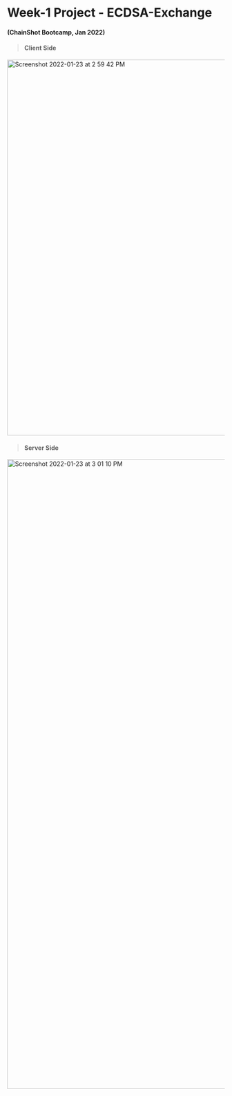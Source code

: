 # Week-1 Project - ECDSA-Exchange
#### (ChainShot Bootcamp, Jan 2022)


> #### Client Side

<img width="870" alt="Screenshot 2022-01-23 at 2 59 42 PM" src="https://user-images.githubusercontent.com/72552910/150674861-bd4425c2-3d89-489c-bc74-2b2e662e23ae.png">


> #### Server Side

<img width="1458" alt="Screenshot 2022-01-23 at 3 01 10 PM" src="https://user-images.githubusercontent.com/72552910/150675062-a88954e1-e471-4c68-b3dc-b4d1d7d84ea8.png">
